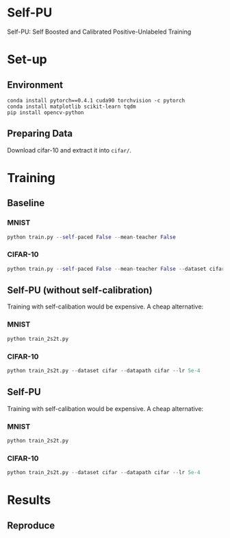 # Self-PU
Self-PU: Self Boosted and Calibrated Positive-Unlabeled Training

# Set-up
## Environment
```
conda install pytorch==0.4.1 cuda90 torchvision -c pytorch
conda install matplotlib scikit-learn tqdm
pip install opencv-python
```
## Preparing Data
Download cifar-10 and extract it into `cifar/`. 

# Training
## Baseline
### MNIST
```python
python train.py --self-paced False --mean-teacher False 
```

### CIFAR-10
```python
python train.py --self-paced False --mean-teacher False --dataset cifar --datapath cifar
```
## Self-PU (without self-calibration)
Training with self-calibation would be expensive. A cheap alternative:
### MNIST

```python
python train_2s2t.py 
```
### CIFAR-10
```python
python train_2s2t.py --dataset cifar --datapath cifar --lr 5e-4  
```

## Self-PU 
Training with self-calibation would be expensive. A cheap alternative:
### MNIST

```python
python train_2s2t.py 
```
### CIFAR-10
```python
python train_2s2t.py --dataset cifar --datapath cifar --lr 5e-4  
```

# Results
## Reproduce



